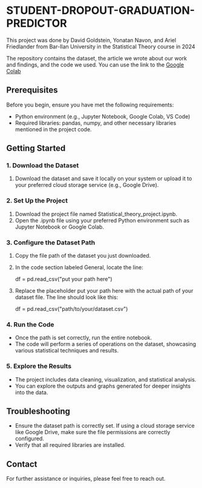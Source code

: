 # STUDENT-DROPOUT-GRADUATION-PREDICTOR

This project was done by David Goldstein, Yonatan Navon, and Ariel Friedlander from Bar-Ilan University in the
Statistical Theory course in 2024

The repository contains the dataset, the article we wrote about our work and findings, and the code we used. You can use
the link to the [Google Colab](https://colab.research.google.com/drive/1gklfqrK5CnG4pzAknI8ffyMkpuAQDNUg?usp=sharing
)

## Prerequisites

Before you begin, ensure you have met the following requirements:

- Python environment (e.g., Jupyter Notebook, Google Colab, VS Code)
- Required libraries: pandas, numpy, and other necessary libraries mentioned in the project code.

## Getting Started

### 1. Download the Dataset

1. Download the dataset and save it locally on your system or upload it to your preferred cloud storage service (e.g.,
   Google Drive).

### 2. Set Up the Project

1. Download the project file named Statistical_theory_project.ipynb.
2. Open the .ipynb file using your preferred Python environment such as Jupyter Notebook or Google Colab.

### 3. Configure the Dataset Path

   1. Copy the file path of the dataset you just downloaded.

   2. In the code section labeled General, locate the line:

      
      df = pd.read_csv("put your path here")
      

   3. Replace the placeholder put your path here with the actual path of your dataset file. The line should look like
   this:

      
      df = pd.read_csv("path/to/your/dataset.csv")
      

### 4. Run the Code

* Once the path is set correctly, run the entire notebook.
* The code will perform a series of operations on the dataset, showcasing various statistical techniques and results.

### 5. Explore the Results
   * The project includes data cleaning, visualization, and statistical analysis.
   * You can explore the outputs and graphs generated for deeper insights into the data.
   
## Troubleshooting
   * Ensure the dataset path is correctly set. If using a cloud storage service like Google Drive, make sure the file
   permissions are correctly configured.
   * Verify that all required libraries are installed.
   
## Contact
   For further assistance or inquiries, please feel free to reach out.
